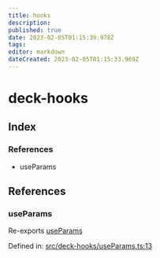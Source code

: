 ```yaml
---
title: hooks
description: 
published: true
date: 2023-02-05T01:15:39.978Z
tags: 
editor: markdown
dateCreated: 2023-02-05T01:15:33.969Z
---
```


# deck-hooks

## Index

### References

- useParams

## References

### useParams

Re-exports [useParams](useParams#useparams)

Defined in:  [src/deck-hooks/useParams.ts:13](https://github.com/SteamDeckHomebrew/decky-frontend-lib/blob/-/src/deck-hooks/useParams.ts#L13)
